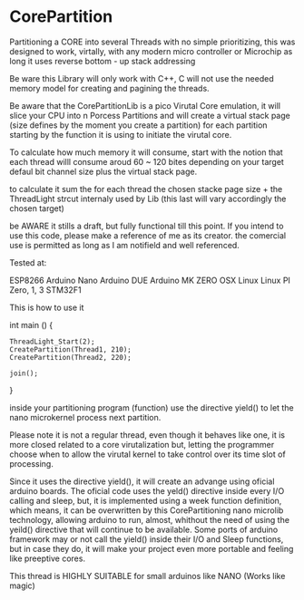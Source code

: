 # CorePartition
Partitioning a CORE into several Threads with no simple prioritizing, this was designed to work, virtally, with any modern micro controller or Microchip as long it uses reverse bottom - up stack addressing

Be ware this Library will only work with C++, C will not use the needed memory model for creating and pagining the threads.

Be aware that the CorePartitionLib is a pico Virutal Core emulation, it will slice your CPU into n Porcess Partitions and will create  a virtual stack page (size defines by the moment you create a partition) for each partition starting by the function it is using to initiate the virutal core.

To calculate how much memory it will consume, start with the notion that each thread willl consume aroud 60 ~ 120 bites depending on your target defaul bit channel size plus the virtual stack page. 

 to calculate it sum the for each thread the chosen stacke page size + the ThreadLight strcut internaly used by Lib (this last will vary accordingly the chosen target)

be AWARE it stills a draft, but fully functional till this point. If you intend  to use this code, please make a reference of me as its creator. the comercial use is permitted as long as I am notifield and well referenced.

Tested at:

   ESP8266
   Arduino Nano
   Arduino DUE
   Arduino MK ZERO
   OSX
   Linux
   Linux PI Zero, 1, 3 
   STM32F1

This is how to use it 


int main ()
{

    ThreadLight_Start(2);   
    CreatePartition(Thread1, 210);
    CreatePartition(Thread2, 220);

    join();
}


inside your partitioning program (function) use the directive yield() to let the nano microkernel process next partition.

Please note it is not a regular thread, even though it behaves like one, it is more closed related to a core virutalization but, letting the programmer choose when to allow the virutal kernel to take control over its time slot of processing.

Since it uses the directive yield(), it will create an advange using oficial arduino boards. The oficial code uses the yeld() directive inside every I/O calling and sleep, but, it is implemented using a week function definition, which means, it can be overwritten by this CorePartitioning nano microlib technology, allowing arduino to run, almost, whithout the need of using the yeild() directive that will continue to be available. Some ports of arduino framework may or not call the yield() inside their I/O and Sleep functions, but in case they do, it will make your project even more portable and feeling like preeptive cores.

This thread is HIGHLY SUITABLE for small arduinos like NANO (Works like magic)

